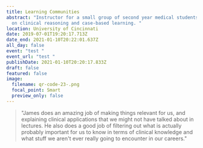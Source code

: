 ```yaml
---
title: Learning Communities
abstract: "Instructor for a small group of second year medical students focused
  on clinical reasoning and case-based learning. "
location: University of Cincinnati
date: 2019-07-01T19:20:17.713Z
date_end: 2021-01-10T20:22:01.637Z
all_day: false
event: "test "
event_url: "test "
publishDate: 2021-01-10T20:20:17.833Z
draft: false
featured: false
image:
  filename: qr-code-23-.png
  focal_point: Smart
  preview_only: false
---
```

<!--StartFragment-->

> "James does an amazing job of making things relevant for us, and explaining clinical applications that we might not have talked about in lectures. He also does a good job of filtering out what is actually probably important for us to know in terms of clinical knowledge and what stuff we aren't ever really going to encounter in our careers."

<!--EndFragment-->